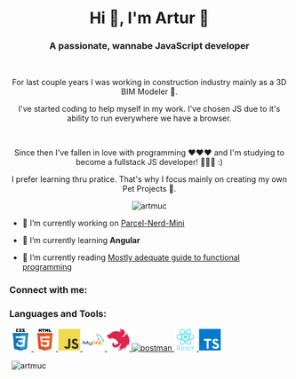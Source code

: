 <h1 align="center">Hi 👋, I'm Artur 🦄</h1>
<h3 align="center">A passionate, wannabe JavaScript developer</h3>
<br>
<p align="center">For last couple years I was working in construction industry mainly as a 3D BIM Modeler 👷.</p>
<p align="center">I've started coding to help myself in my work. I've chosen JS due to it's ability to run everywhere we have a browser.</p>
<br>
<p align="center">Since then I've fallen in love with programming ❤️❤️❤️ and I'm studying to become a fullstack JS developer! 🚀🚀🚀 :)</p>
<p align="center">I prefer learning thru pratice. That's why I focus mainly on creating my own Pet Projects 🐹.</p>
<p align="center"> <img src="https://komarev.com/ghpvc/?username=artmuc&label=Profile%20views&color=0e75b6&style=flat" alt="artmuc" /> </p>

- 🔭 I’m currently working on [Parcel-Nerd-Mini](https://github.com/ARTMUC/parcel-nerd-mini)

- 🌱 I’m currently learning **Angular**

- 📗 I’m currently reading [Mostly adequate guide to functional programming](https://github.com/MostlyAdequate/mostly-adequate-guide)

<h3 align="left">Connect with me:</h3>
<p align="left">
</p>

<h3 align="left">Languages and Tools:</h3>
<p align="left"> <a href="https://www.w3schools.com/css/" target="_blank" rel="noreferrer"> <img src="https://raw.githubusercontent.com/devicons/devicon/master/icons/css3/css3-original-wordmark.svg" alt="css3" width="40" height="40"/> </a> <a href="https://www.w3.org/html/" target="_blank" rel="noreferrer"> <img src="https://raw.githubusercontent.com/devicons/devicon/master/icons/html5/html5-original-wordmark.svg" alt="html5" width="40" height="40"/> </a> <a href="https://developer.mozilla.org/en-US/docs/Web/JavaScript" target="_blank" rel="noreferrer"> <img src="https://raw.githubusercontent.com/devicons/devicon/master/icons/javascript/javascript-original.svg" alt="javascript" width="40" height="40"/> </a> <a href="https://www.mysql.com/" target="_blank" rel="noreferrer"> <img src="https://raw.githubusercontent.com/devicons/devicon/master/icons/mysql/mysql-original-wordmark.svg" alt="mysql" width="40" height="40"/> </a> <a href="https://nestjs.com/" target="_blank" rel="noreferrer"> <img src="https://raw.githubusercontent.com/devicons/devicon/master/icons/nestjs/nestjs-plain.svg" alt="nestjs" width="40" height="40"/> </a> <a href="https://postman.com" target="_blank" rel="noreferrer"> <img src="https://www.vectorlogo.zone/logos/getpostman/getpostman-icon.svg" alt="postman" width="40" height="40"/> </a> <a href="https://reactjs.org/" target="_blank" rel="noreferrer"> <img src="https://raw.githubusercontent.com/devicons/devicon/master/icons/react/react-original-wordmark.svg" alt="react" width="40" height="40"/> </a> <a href="https://www.typescriptlang.org/" target="_blank" rel="noreferrer"> <img src="https://raw.githubusercontent.com/devicons/devicon/master/icons/typescript/typescript-original.svg" alt="typescript" width="40" height="40"/> </a> </p>

<p>&nbsp;<img align="center" src="https://github-readme-stats.vercel.app/api?username=artmuc&show_icons=true&locale=en" alt="artmuc" /></p>
